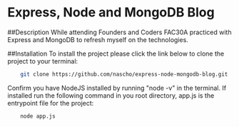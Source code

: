 # Express, Node and MongoDB Blog

##Description
While attending Founders and Coders FAC30A practiced with Express and MongoDB to refresh myself on the technologies.

##Installation
To install the project please click the link below to clone the project to your terminal:

```sh
    git clone https://github.com/nascho/express-node-mongodb-blog.git
```

Confirm you have NodeJS installed by running "node -v" in the terminal.
If installed run the following command in you root directory, app.js is the entrypoint file for the project:

```sh
    node app.js
```

